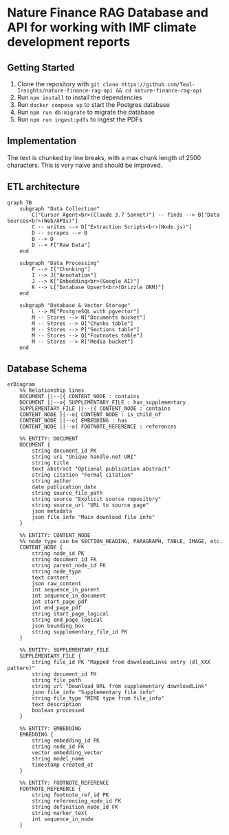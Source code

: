 # Nature Finance RAG Database and API for working with IMF climate development reports

## Getting Started

1. Clone the repository with `git clone https://github.com/Teal-Insights/nature-finance-rag-api && cd nature-finance-rag-api`
2. Run `npm install` to install the dependencies
3. Run `docker compose up` to start the Postgres database
4. Run `npm run db:migrate` to migrate the database
5. Run `npm run ingest:pdfs` to ingest the PDFs

## Implementation

The text is chunked by line breaks, with a max chunk length of 2500 characters. This is very naive and should be improved.

## ETL architecture

```mermaid
graph TB
    subgraph "Data Collection"
        C["Cursor Agent<br>(Claude 3.7 Sonnet)"] -- finds --> B["Data Sources<br>(Web/APIs)"]
        C -- writes --> D["Extraction Scripts<br>(Node.js)"]
        D -- scrapes --> B
        B --> D
        D --> F["Raw Data"]
    end

    subgraph "Data Processing"
        F --> I["Chunking"]
        I --> J["Annotation"]
        J --> K["Embedding<br>(Google AI)"]
        K --> L["Database Upsert<br>(Drizzle ORM)"]
    end

    subgraph "Database & Vector Storage"
        L --> M["PostgreSQL with pgvector"]
        M -- Stores --> N["Documents bucket"]
        M -- Stores --> O["Chunks table"]
        M -- Stores --> P["Sections table"]
        M -- Stores --> Q["Footnotes table"]
        M -- Stores --> R["Media bucket"]
    end
```

## Database Schema

```mermaid
erDiagram
    %% Relationship lines
    DOCUMENT ||--|{ CONTENT_NODE : contains
    DOCUMENT ||--o{ SUPPLEMENTARY_FILE : has_supplementary
    SUPPLEMENTARY_FILE ||--|{ CONTENT_NODE : contains
    CONTENT_NODE }|--o{ CONTENT_NODE : is_child_of
    CONTENT_NODE ||--o{ EMBEDDING : has
    CONTENT_NODE ||--o{ FOOTNOTE_REFERENCE : references
    
    %% ENTITY: DOCUMENT
    DOCUMENT {
        string document_id PK
        string uri "Unique handle.net URI"
        string title
        text abstract "Optional publication abstract"
        string citation "Formal citation"
        string author
        date publication_date
        string source_file_path
        string source "Explicit source repository"
        string source_url "URL to source page"
        json metadata
        json file_info "Main download file info"
    }
    
    %% ENTITY: CONTENT_NODE
    %% node_type can be SECTION_HEADING, PARAGRAPH, TABLE, IMAGE, etc.
    CONTENT_NODE {
        string node_id PK
        string document_id FK
        string parent_node_id FK
        string node_type
        text content
        json raw_content
        int sequence_in_parent
        int sequence_in_document
        int start_page_pdf
        int end_page_pdf
        string start_page_logical
        string end_page_logical
        json bounding_box
        string supplementary_file_id FK
    }
    
    %% ENTITY: SUPPLEMENTARY_FILE
    SUPPLEMENTARY_FILE {
        string file_id PK "Mapped from downloadLinks entry (dl_XXX pattern)"
        string document_id FK
        string file_path
        string url "Download URL from supplementary downloadLink"
        json file_info "Supplementary file info"
        string file_type "MIME type from file_info"
        text description
        boolean processed
    }
    
    %% ENTITY: EMBEDDING
    EMBEDDING {
        string embedding_id PK
        string node_id FK
        vector embedding_vector
        string model_name
        timestamp created_at
    }
    
    %% ENTITY: FOOTNOTE_REFERENCE
    FOOTNOTE_REFERENCE {
        string footnote_ref_id PK
        string referencing_node_id FK
        string definition_node_id FK
        string marker_text
        int sequence_in_node
    }
```